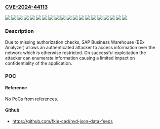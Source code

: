 ### [CVE-2024-44113](https://cve.mitre.org/cgi-bin/cvename.cgi?name=CVE-2024-44113)
![](https://img.shields.io/static/v1?label=Product&message=SAP%20Business%20Warehouse%20(BEx%20Analyzer)&color=blue)
![](https://img.shields.io/static/v1?label=Version&message=DW4CORE%20200%20&color=brightgreen)
![](https://img.shields.io/static/v1?label=Version&message=DW4CORE%20300%20&color=brightgreen)
![](https://img.shields.io/static/v1?label=Version&message=DW4CORE%20400%20&color=brightgreen)
![](https://img.shields.io/static/v1?label=Version&message=SAP_BW%20700%20&color=brightgreen)
![](https://img.shields.io/static/v1?label=Version&message=SAP_BW%20701%20&color=brightgreen)
![](https://img.shields.io/static/v1?label=Version&message=SAP_BW%20702%20&color=brightgreen)
![](https://img.shields.io/static/v1?label=Version&message=SAP_BW%20731%20&color=brightgreen)
![](https://img.shields.io/static/v1?label=Version&message=SAP_BW%20740%20&color=brightgreen)
![](https://img.shields.io/static/v1?label=Version&message=SAP_BW%20750%20&color=brightgreen)
![](https://img.shields.io/static/v1?label=Version&message=SAP_BW%20751%20&color=brightgreen)
![](https://img.shields.io/static/v1?label=Version&message=SAP_BW%20752%20&color=brightgreen)
![](https://img.shields.io/static/v1?label=Version&message=SAP_BW%20753%20&color=brightgreen)
![](https://img.shields.io/static/v1?label=Version&message=SAP_BW%20754%20&color=brightgreen)
![](https://img.shields.io/static/v1?label=Version&message=SAP_BW%20755%20&color=brightgreen)
![](https://img.shields.io/static/v1?label=Version&message=SAP_BW%20756%20&color=brightgreen)
![](https://img.shields.io/static/v1?label=Version&message=SAP_BW%20757%20&color=brightgreen)
![](https://img.shields.io/static/v1?label=Version&message=SAP_BW%20758%20&color=brightgreen)
![](https://img.shields.io/static/v1?label=Vulnerability&message=CWE-359%3A%20Exposure%20of%20Private%20Personal%20Information%20to%20an%20Unauthorized%20Actor&color=brightgreen)
![](https://img.shields.io/static/v1?label=Vulnerability&message=CWE-862%3A%20Missing%20Authorization&color=brightgreen)

### Description

Due to missing authorization checks, SAP Business Warehouse (BEx Analyzer) allows an authenticated attacker to access information over the network which is otherwise restricted. On successful exploitation the attacker can enumerate information causing a limited impact on confidentiality of the application.

### POC

#### Reference
No PoCs from references.

#### Github
- https://github.com/fkie-cad/nvd-json-data-feeds

